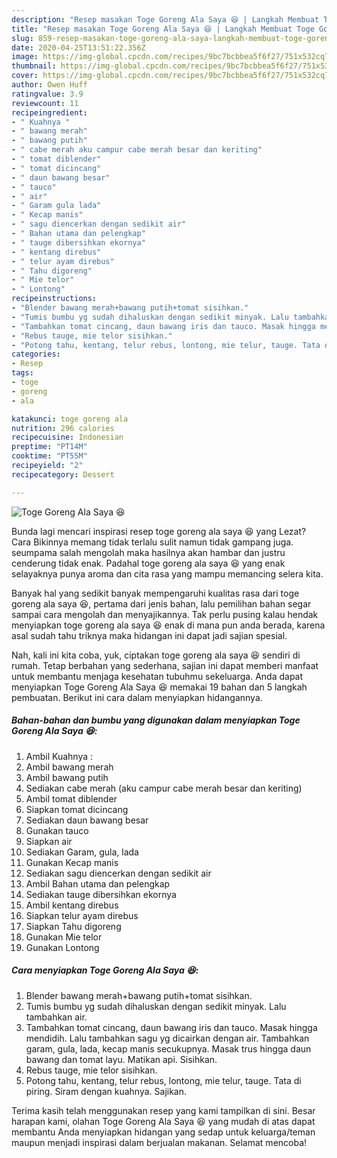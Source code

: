 ```yaml
---
description: "Resep masakan Toge Goreng Ala Saya 😆 | Langkah Membuat Toge Goreng Ala Saya 😆 Yang Menggugah Selera"
title: "Resep masakan Toge Goreng Ala Saya 😆 | Langkah Membuat Toge Goreng Ala Saya 😆 Yang Menggugah Selera"
slug: 859-resep-masakan-toge-goreng-ala-saya-langkah-membuat-toge-goreng-ala-saya-yang-menggugah-selera
date: 2020-04-25T13:51:22.356Z
image: https://img-global.cpcdn.com/recipes/9bc7bcbbea5f6f27/751x532cq70/toge-goreng-ala-saya-😆-foto-resep-utama.jpg
thumbnail: https://img-global.cpcdn.com/recipes/9bc7bcbbea5f6f27/751x532cq70/toge-goreng-ala-saya-😆-foto-resep-utama.jpg
cover: https://img-global.cpcdn.com/recipes/9bc7bcbbea5f6f27/751x532cq70/toge-goreng-ala-saya-😆-foto-resep-utama.jpg
author: Owen Huff
ratingvalue: 3.9
reviewcount: 11
recipeingredient:
- " Kuahnya "
- " bawang merah"
- " bawang putih"
- " cabe merah aku campur cabe merah besar dan keriting"
- " tomat diblender"
- " tomat dicincang"
- " daun bawang besar"
- " tauco"
- " air"
- " Garam gula lada"
- " Kecap manis"
- " sagu diencerkan dengan sedikit air"
- " Bahan utama dan pelengkap"
- " tauge dibersihkan ekornya"
- " kentang direbus"
- " telur ayam direbus"
- " Tahu digoreng"
- " Mie telor"
- " Lontong"
recipeinstructions:
- "Blender bawang merah+bawang putih+tomat sisihkan."
- "Tumis bumbu yg sudah dihaluskan dengan sedikit minyak. Lalu tambahkan air."
- "Tambahkan tomat cincang, daun bawang iris dan tauco. Masak hingga mendidih. Lalu tambahkan sagu yg dicairkan dengan air. Tambahkan garam, gula, lada, kecap manis secukupnya. Masak trus hingga daun bawang dan tomat layu. Matikan api. Sisihkan."
- "Rebus tauge, mie telor sisihkan."
- "Potong tahu, kentang, telur rebus, lontong, mie telur, tauge. Tata di piring. Siram dengan kuahnya. Sajikan."
categories:
- Resep
tags:
- toge
- goreng
- ala

katakunci: toge goreng ala 
nutrition: 296 calories
recipecuisine: Indonesian
preptime: "PT14M"
cooktime: "PT55M"
recipeyield: "2"
recipecategory: Dessert

---
```



![Toge Goreng Ala Saya 😆](https://img-global.cpcdn.com/recipes/9bc7bcbbea5f6f27/751x532cq70/toge-goreng-ala-saya-😆-foto-resep-utama.jpg)

Bunda lagi mencari inspirasi resep toge goreng ala saya 😆 yang Lezat? Cara Bikinnya memang tidak terlalu sulit namun tidak gampang juga. seumpama salah mengolah maka hasilnya akan hambar dan justru cenderung tidak enak. Padahal toge goreng ala saya 😆 yang enak selayaknya punya aroma dan cita rasa yang mampu memancing selera kita.



Banyak hal yang sedikit banyak mempengaruhi kualitas rasa dari toge goreng ala saya 😆, pertama dari jenis bahan, lalu pemilihan bahan segar sampai cara mengolah dan menyajikannya. Tak perlu pusing kalau hendak menyiapkan toge goreng ala saya 😆 enak di mana pun anda berada, karena asal sudah tahu triknya maka hidangan ini dapat jadi sajian spesial.


Nah, kali ini kita coba, yuk, ciptakan toge goreng ala saya 😆 sendiri di rumah. Tetap berbahan yang sederhana, sajian ini dapat memberi manfaat untuk membantu menjaga kesehatan tubuhmu sekeluarga. Anda dapat menyiapkan Toge Goreng Ala Saya 😆 memakai 19 bahan dan 5 langkah pembuatan. Berikut ini cara dalam menyiapkan hidangannya.

<!--inarticleads1-->

##### Bahan-bahan dan bumbu yang digunakan dalam menyiapkan Toge Goreng Ala Saya 😆:

1. Ambil  Kuahnya :
1. Ambil  bawang merah
1. Ambil  bawang putih
1. Sediakan  cabe merah (aku campur cabe merah besar dan keriting)
1. Ambil  tomat diblender
1. Siapkan  tomat dicincang
1. Sediakan  daun bawang besar
1. Gunakan  tauco
1. Siapkan  air
1. Sediakan  Garam, gula, lada
1. Gunakan  Kecap manis
1. Sediakan  sagu diencerkan dengan sedikit air
1. Ambil  Bahan utama dan pelengkap
1. Sediakan  tauge dibersihkan ekornya
1. Ambil  kentang direbus
1. Siapkan  telur ayam direbus
1. Siapkan  Tahu digoreng
1. Gunakan  Mie telor
1. Gunakan  Lontong




<!--inarticleads2-->

##### Cara menyiapkan Toge Goreng Ala Saya 😆:

1. Blender bawang merah+bawang putih+tomat sisihkan.
1. Tumis bumbu yg sudah dihaluskan dengan sedikit minyak. Lalu tambahkan air.
1. Tambahkan tomat cincang, daun bawang iris dan tauco. Masak hingga mendidih. Lalu tambahkan sagu yg dicairkan dengan air. Tambahkan garam, gula, lada, kecap manis secukupnya. Masak trus hingga daun bawang dan tomat layu. Matikan api. Sisihkan.
1. Rebus tauge, mie telor sisihkan.
1. Potong tahu, kentang, telur rebus, lontong, mie telur, tauge. Tata di piring. Siram dengan kuahnya. Sajikan.




Terima kasih telah menggunakan resep yang kami tampilkan di sini. Besar harapan kami, olahan Toge Goreng Ala Saya 😆 yang mudah di atas dapat membantu Anda menyiapkan hidangan yang sedap untuk keluarga/teman maupun menjadi inspirasi dalam berjualan makanan. Selamat mencoba!
